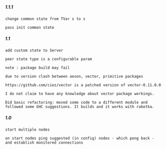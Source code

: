 #####  1.1.1
    change common state from TVar s to s
    
    pass init common state  

#####  1.1
    add custom state to Server
    
    peer state type is a configurable param
    
    note : package build may fail 

    due to version clash between aeson, vector, primitive packages
    
    https://github.com/ciez/vector is a patched version of vector-0.11.0.0
    
    I do not claim to have any knowledge about vector package workings. 

    Did basic refactoring: moved some code to a different module and followed some GHC suggestions. It builds and it works with raketka.  
    

#####  1.0
    start multiple nodes
    
    on start nodes ping suggested (in config) nodes - which pong back - and establish monitored connections